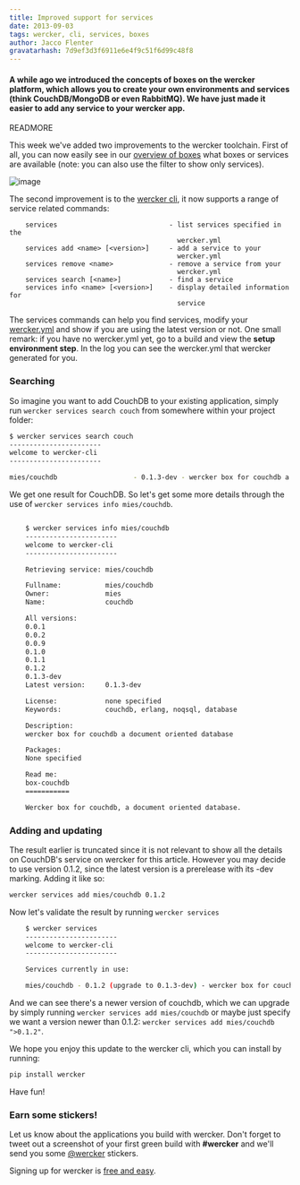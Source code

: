 ```yaml
---
title: Improved support for services
date: 2013-09-03
tags: wercker, cli, services, boxes
author: Jacco Flenter
gravatarhash: 7d9ef3d3f6911e6e4f9c51f6d99c48f8
---
```


<h4 class="subheader">
A while ago we introduced the concepts of boxes on the wercker platform, which allows you to create your own environments and services (think CouchDB/MongoDB or even RabbitMQ).
We have just made it easier to add any service to your wercker app.
</h4>

READMORE

This week we've added two improvements to the wercker toolchain. First of all, you can now easily see in our [overview of boxes](https://app.wercker.com/#/explore/boxes) what boxes or services are available (note: you can also use the filter to show only services).

![image](/images/posts/services/boxes.png)

The second improvement is to the [wercker cli](http://devcenter.wercker.com/articles/cli/installation.html), it now supports a range of service related commands:

``` text
    services                            - list services specified in the
                                          wercker.yml
    services add <name> [<version>]     - add a service to your
                                          wercker.yml
    services remove <name>              - remove a service from your
                                          wercker.yml
    services search [<name>]            - find a service
    services info <name> [<version>]    - display detailed information for
                                          service
```

The services commands can help you find services, modify your [wercker.yml](http://devcenter.wercker.com/articles/werckeryml/) and show if you are using the latest version or not. One small remark: if you have no wercker.yml yet, go to a build and view the **setup environment step**. In the log you can see the wercker.yml that wercker generated for you.

### Searching ###
So imagine you want to add CouchDB to your existing application, simply run `wercker services search couch` from somewhere within your project folder:

``` bash
$ wercker services search couch
-----------------------
welcome to wercker-cli
-----------------------

mies/couchdb                   - 0.1.3-dev - wercker box for couchdb a document oriented database
```

We get one result for CouchDB. So let's get some more details through the use of `wercker services info mies/couchdb`.

``` bash

    $ wercker services info mies/couchdb
    -----------------------
    welcome to wercker-cli
    -----------------------

    Retrieving service: mies/couchdb

    Fullname:           mies/couchdb
    Owner:              mies
    Name:               couchdb

    All versions:
    0.0.1
    0.0.2
    0.0.9
    0.1.0
    0.1.1
    0.1.2
    0.1.3-dev
    Latest version:     0.1.3-dev

    License:            none specified
    Keywords:           couchdb, erlang, noqsql, database

    Description:
    wercker box for couchdb a document oriented database

    Packages:
    None specified

    Read me:
    box-couchdb
    ===========

    Wercker box for couchdb, a document oriented database.
```

### Adding and updating ###
The result earlier is truncated since it is not relevant to show all the details on CouchDB's service on wercker for this article. However you may decide to use version 0.1.2, since the latest version is a prerelease with its -dev marking. Adding it like so:

``` bash
wercker services add mies/couchdb 0.1.2
```

Now let's validate the result by running `wercker services`

``` bash
    $ wercker services
    -----------------------
    welcome to wercker-cli
    -----------------------

    Services currently in use:

    mies/couchdb - 0.1.2 (upgrade to 0.1.3-dev) - wercker box for couchdb a document oriented database
```


And we can see there's a newer version of couchdb, which we can upgrade by simply running `wercker services add mies/couchdb` or maybe just specify we want a version newer than 0.1.2: `wercker services add mies/couchdb ">0.1.2"`.

We hope you enjoy this update to the wercker cli, which you can install by running:

``` bash
pip install wercker
```
Have fun!

### Earn some stickers!

Let us know about the applications you build with wercker. Don't forget to tweet out a screenshot of your first green build with **#wercker** and we'll send you some [@wercker](http://twitter.com/wercker) stickers.

Signing up for wercker is [free and easy](https://app.wercker.com/users/new/).

